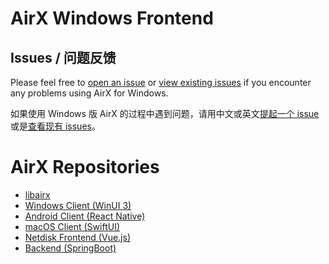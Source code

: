# AirX Windows Frontend

## Issues / 问题反馈

Please feel free to [open an issue](https://github.com/hatsune-miku/AirX-win/issues/new/choose) or [view existing issues](https://github.com/hatsune-miku/AirX-win/issues) if you encounter any problems using AirX for Windows.

如果使用 Windows 版 AirX 的过程中遇到问题，请用中文或英文[提起一个 issue](https://github.com/hatsune-miku/AirX-win/issues/new/choose)或是[查看现有 issues](https://github.com/hatsune-miku/AirX-win/issues)。

# AirX Repositories

- [libairx](https://github.com/hatsune-miku/libairx)
- [Windows Client (WinUI 3)](https://github.com/hatsune-miku/AirX-win)
- [Android Client (React Native)](https://github.com/hatsune-miku/airx4a)
- [macOS Client (SwiftUI)](https://github.com/Lsjy44/airX_mac)
- [Netdisk Frontend (Vue.js)](https://github.com/hatsune-miku/airx-cloud)
- [Backend (SpringBoot)](https://github.com/hatsune-miku/airx-backend)

